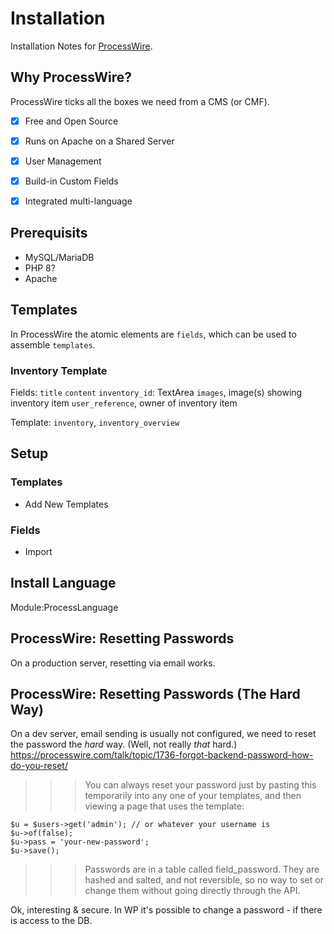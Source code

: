# Installation

Installation Notes for [ProcessWire](https://www.processwire.com).

## Why ProcessWire?
ProcessWire ticks all the boxes we need from a CMS (or CMF).
- [x] Free and Open Source
- [x] Runs on Apache on a Shared Server
- [x] User Management
- [x] Build-in Custom Fields
- [x] Integrated multi-language


## Prerequisits
- MySQL/MariaDB
- PHP 8?
- Apache


## Templates

In ProcessWire the atomic elements are `fields`, which can be used to assemble `templates`.

### Inventory Template

Fields: 
`title`
`content`
`inventory_id`: TextArea
`images`, image(s) showing inventory item
`user_reference`, owner of inventory item

Template: `inventory`, `inventory_overview`


## Setup

### Templates

- Add New Templates

### Fields

- Import


## Install Language

Module:ProcessLanguage



## ProcessWire: Resetting Passwords
On a production server, resetting via email works.

## ProcessWire: Resetting Passwords (The Hard Way)
On a dev server, email sending is usually not configured, we need to reset the password the _hard_ way. (Well, not really _that_ hard.)
https://processwire.com/talk/topic/1736-forgot-backend-password-how-do-you-reset/

>>> You can always reset your password just by pasting this temporarily into any one of your templates, and then viewing a page that uses the template:

```
$u = $users->get('admin'); // or whatever your username is
$u->of(false); 
$u->pass = 'your-new-password';
$u->save();
```

>>> Passwords are in a table called field_password. They are hashed and salted, and not reversible, so no way to set or change them without going directly through the API.

Ok, interesting & secure. In WP it's possible to change a password - if there is access to the DB.